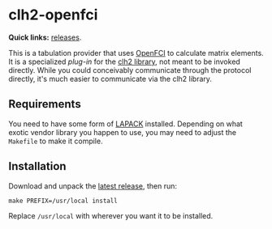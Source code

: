# clh2-openfci

**Quick links:** [releases][rl].

This is a tabulation provider that uses [OpenFCI][of] to calculate matrix
elements.  It is a specialized *plug-in* for the [clh2 library][cl], not meant
to be invoked directly.  While you could conceivably communicate through the
protocol directly, it's much easier to communicate via the clh2 library.

## Requirements

You need to have some form of [LAPACK](http://netlib.org/lapack) installed.
Depending on what exotic vendor library you happen to use, you may need to
adjust the `Makefile` to make it compile.

## Installation

Download and unpack the [latest release][rl], then run:

    make PREFIX=/usr/local install

Replace `/usr/local` with wherever you want it to be installed.

[rl]: https://github.com/xrf/clh2-openfci/releases
[cl]: https://github.com/xrf/coulomb_ho2d
[of]: https://github.com/xrf/simen-openfci

